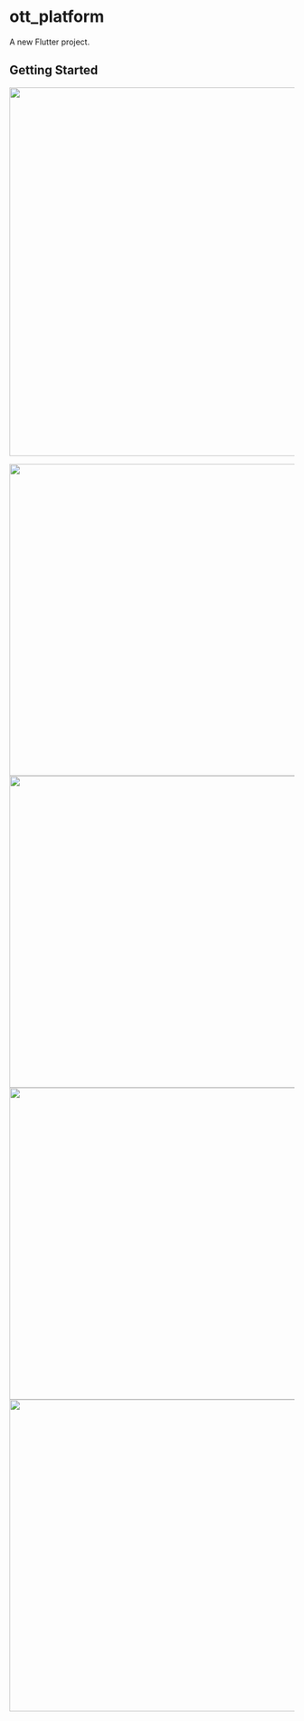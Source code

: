 # ott_platform

A new Flutter project.

## Getting Started

<img src="https://user-images.githubusercontent.com/111557931/201466964-6bbf8c5a-6f66-4b1f-a3f2-c928e8d34461.mp4" style=" height:650px; " data-target="animated-image.originalImage">

<img src="https://user-images.githubusercontent.com/111557931/201466976-0430bb9d-f653-4600-8235-272b52e10b21.jpg" style=" height:550px; " data-target="animated-image.originalImage">  <img src="https://user-images.githubusercontent.com/111557931/201466977-88b76a0b-a1ab-4993-b1b9-06d0164415bf.jpg" style=" height:550px; " data-target="animated-image.originalImage">  <img src="https://user-images.githubusercontent.com/111557931/201466978-54267319-9da0-4361-8964-55988dfea185.jpg" style=" height:550px; " data-target="animated-image.originalImage">  <img src="https://user-images.githubusercontent.com/111557931/201466980-48af7c86-e74e-4f8b-b6dc-dc935f5def07.jpg" style=" height:550px; " data-target="animated-image.originalImage">

